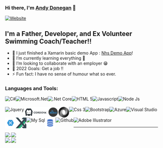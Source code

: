 ### Hi there, I'm [Andy Donegan][website] 👋 

[![Website](https://img.shields.io/website?label=MvcDemoAppAjd.AzureWebSites.Net&style=for-the-badge&url=https%3A%2F%2Fcodestackr.com)](https://mvcdemoappajd.azurewebsites.net/)

## I'm a Father, Developer, and Ex Volunteer Swimming Coach/Teacher!!

- 🔭 I just finished a Xamarin basic demo App : [Nhs Demo App][nhsdemoapp]!
- 🌱 I’m currently learning everything 🤣
- 👯 I’m looking to collaborate with an employer 😁
- 🥅 2022 Goals: Get a job !!
- ⚡ Fun fact: I have no sense of humour what so ever.

### Languages and Tools:

<img height="35px" align="left" title="C#" src="https://cdn.jsdelivr.net/gh/devicons/devicon/icons/csharp/csharp-original.svg"/>
<img height="35px" align="left" title="Microsoft.Net" src="https://cdn.jsdelivr.net/gh/devicons/devicon/icons/dot-net/dot-net-original-wordmark.svg" />
<img height="35px" align="left" title=".Net Core" src="https://cdn.jsdelivr.net/gh/devicons/devicon/icons/dotnetcore/dotnetcore-original.svg" />

<img height="35px" align="left" title="HTML 5" src="https://cdn.jsdelivr.net/gh/devicons/devicon/icons/html5/html5-original-wordmark.svg" />
<img height="35px" align="left" title="Javascript" src="https://cdn.jsdelivr.net/gh/devicons/devicon/icons/javascript/javascript-original.svg" />
<img height="35px" align="left" title="Node Js" src="https://cdn.jsdelivr.net/gh/devicons/devicon/icons/nodejs/nodejs-original.svg" />
<img height="35px" align="left" title="Jquery" src="https://cdn.jsdelivr.net/gh/devicons/devicon/icons/jquery/jquery-original-wordmark.svg" />
<img height="35px" align="left" title="Apache Cordova" src="/cordova_logo_dark_gray_large.png"/>
<img height="35px" align="left" title="Ajax" src="https://raw.githubusercontent.com/github/explore/8be26d91eb231fec0b8856359979ac09f27173fd/topics/ajax/ajax.png" />
<img height="35px" align="left" title="Json" src="https://raw.githubusercontent.com/github/explore/80688e429a7d4ef2fca1e82350fe8e3517d3494d/topics/json/json.png" />

<img height="35px" align="left" title="Css 3" src="https://cdn.jsdelivr.net/gh/devicons/devicon/icons/css3/css3-original-wordmark.svg"/>
<img height="35px" align="left" title="Bootstrap" src="https://cdn.jsdelivr.net/gh/devicons/devicon/icons/bootstrap/bootstrap-original.svg"/>

<img height="35px" align="left" title="Azure" src="https://cdn.jsdelivr.net/gh/devicons/devicon/icons/azure/azure-original.svg"/>
<img height="35px" align="left" title="Visual Studio" src="https://cdn.jsdelivr.net/gh/devicons/devicon/icons/visualstudio/visualstudio-plain.svg"/>
<img height="35px" align="left" title="Xamarin" src="https://raw.githubusercontent.com/github/explore/80688e429a7d4ef2fca1e82350fe8e3517d3494d/topics/xamarin/xamarin.png" />
<img height="35px" align="left" title="Mvvm Cross" src="https://raw.githubusercontent.com/github/explore/80688e429a7d4ef2fca1e82350fe8e3517d3494d/topics/mvvmcross/mvvmcross.png" />

<img height="35px" align="left" title="My Sql" src="https://cdn.jsdelivr.net/gh/devicons/devicon/icons/mysql/mysql-original.svg" />
<img height="35px" align="left" title="SQL" src="https://raw.githubusercontent.com/github/explore/80688e429a7d4ef2fca1e82350fe8e3517d3494d/topics/sql/sql.png" />

<img height="35px" align="left" title="Github" src="https://cdn.jsdelivr.net/gh/devicons/devicon/icons/github/github-original-wordmark.svg" />
<img height="35px" title="Adobe Illustrator"src="https://cdn.jsdelivr.net/gh/devicons/devicon/icons/illustrator/illustrator-plain.svg" />

---

<!--
**Andy-Donegan/Andy-Donegan** is a ✨ _special_ ✨ repository because its `README.md` (this file) appears on your GitHub profile.

Here are some ideas to get you started:

- 🔭 I’m currently working on ...
- 🌱 I’m currently learning ...
- 👯 I’m looking to collaborate on ...
- 🤔 I’m looking for help with ...
- 💬 Ask me about ...
- 📫 How to reach me: ...
- 😄 Pronouns: ...
- ⚡ Fun fact: ...
-->


<a href="https://github.com/andy-donegan/github-readme-stats">
  <img align="center" src="https://github-readme-stats.vercel.app/api?username=andy-donegan&count_private=true&show_icons=true" />
</a>
<a href="https://github.com/andy-donegan/github-readme-stats">
  <img align="center" src="https://github-readme-stats.vercel.app/api/top-langs/?username=andy-donegan&langs_count=8" />
</a>
<br />
<a href="https://github.com/anuraghazra/github-readme-stats">
  <img align="center" src="https://github-readme-stats.vercel.app/api/pin/?username=anuraghazra&repo=github-readme-stats" />
</a>
<a href="https://github.com/andy-donegan/NhsDemoApp">
  <img align="center" src="https://github-readme-stats.vercel.app/api/pin/?username=andy-donegan&repo=NhsDemoApp" />
</a>

[website]: https://mvcdemoappajd.azurewebsites.net
[nhsdemoapp]: https://github.com/Andy-Donegan/NhsDemoApp

